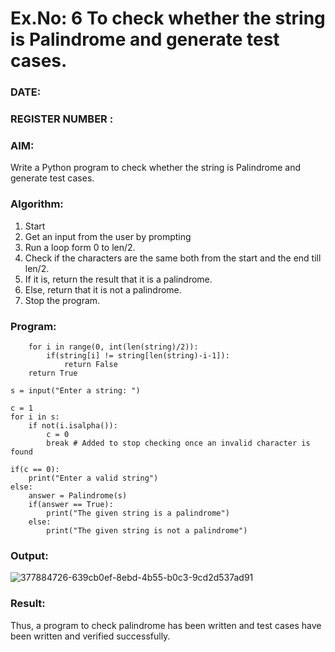 # Ex.No: 6 To check whether the string is Palindrome and generate test cases.

### DATE:                                                                            
### REGISTER NUMBER : 
### AIM: 
Write a Python program to check whether the string is Palindrome and generate test cases. 
### Algorithm:
1. Start
2. Get an input from the user by prompting 
3. Run a loop form 0 to len/2.
4. Check if the characters are the same both from the start and the end till len/2. 
5. If it is, return the result that it is a palindrome.
6. Else, return that it is not a palindrome. 
7. Stop the program.
### Program:
```
    for i in range(0, int(len(string)/2)): 
        if(string[i] != string[len(string)-i-1]): 
            return False 
    return True 

s = input("Enter a string: ") 

c = 1 
for i in s: 
    if not(i.isalpha()): 
        c = 0 
        break # Added to stop checking once an invalid character is found

if(c == 0): 
    print("Enter a valid string") 
else:
    answer = Palindrome(s)
    if(answer == True): 
        print("The given string is a palindrome") 
    else: 
        print("The given string is not a palindrome")
```


### Output:

![377884726-639cb0ef-8ebd-4b55-b0c3-9cd2d537ad91](https://github.com/user-attachments/assets/a84724f1-2321-40e9-8160-48425ef278c6)


### Result:
Thus, a program to check palindrome has been written and test cases have been written and verified successfully.
